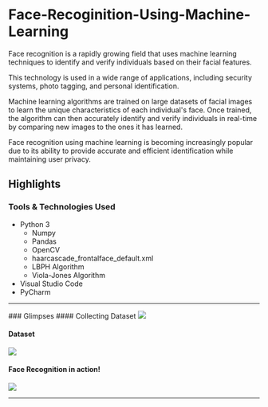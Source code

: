 # Face-Recoginition-Using-Machine-Learning
Face recognition is a rapidly growing field that uses machine learning techniques to identify and verify individuals based on their facial features. 

This technology is used in a wide range of applications, including security systems, photo tagging, and personal identification. 

Machine learning algorithms are trained on large datasets of facial images to learn the unique characteristics of each individual's face. Once trained, the algorithm can then accurately identify and verify individuals in real-time by comparing new images to the ones it has learned. 

Face recognition using machine learning is becoming increasingly popular due to its ability to provide accurate and efficient identification while maintaining user privacy.
## Highlights
### Tools & Technologies Used
<ul>
  <li>Python 3
    <ul>
      <li>Numpy</li>
      <li>Pandas</li>
      <li>OpenCV</li>
      <li>haarcascade_frontalface_default.xml</li>
      <li>LBPH Algorithm</li>
      <li>Viola-Jones Algorithm</li>
    </ul>
  </li>
  <li>Visual Studio Code</li>
  <li>PyCharm</li>
</ul>
<hr></hr>
### Glimpses
#### Collecting Dataset
<img src="https://user-images.githubusercontent.com/91594505/214209973-7eaa7bf8-23f3-41d7-8fc9-979eee5d211d.png">

#### Dataset
<img src="https://user-images.githubusercontent.com/91594505/214210184-72d74dbc-21f6-4550-833d-8b60f55b2a62.png">

#### Face Recognition in action!
<img src="https://user-images.githubusercontent.com/91594505/214209919-3f00361c-6d0c-4151-801b-71ee36813667.png">

<hr>


